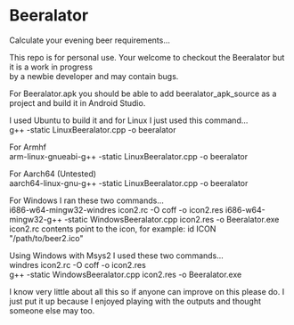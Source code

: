 # Beeralator
Calculate your evening beer requirements...

This repo is for personal use. Your welcome to checkout the Beeralator but it is a work in progress        
by a newbie developer and may contain bugs.

For Beeralator.apk you should be able to add beeralator_apk_source as a project and build it in Android Studio.

I used Ubuntu to build it and for Linux I just used this command...                                                            
 g++ -static LinuxBeeralator.cpp -o beeralator

For Armhf                                                                                                      
arm-linux-gnueabi-g++ -static LinuxBeeralator.cpp -o beeralator

For Aarch64 (Untested)                                                                                                               
aarch64-linux-gnu-g++ -static LinuxBeeralator.cpp -o beeralator

For Windows I ran these two commands...                                                                                                                      
i686-w64-mingw32-windres icon2.rc -O coff -o icon2.res 
i686-w64-mingw32-g++ -static WindowsBeeralator.cpp icon2.res -o Beeralator.exe
icon2.rc contents point to the icon, for example: id ICON "/path/to/beer2.ico" 
 
Using Windows with Msys2 I used these two commands...                                                 
windres icon2.rc -O coff -o icon2.res                                                                                     
g++ -static WindowsBeeralator.cpp icon2.res -o Beeralator.exe 

I know very little about all this so if anyone can improve on this please do.
I just put it up because I enjoyed playing with the outputs and thought someone
else may too.






